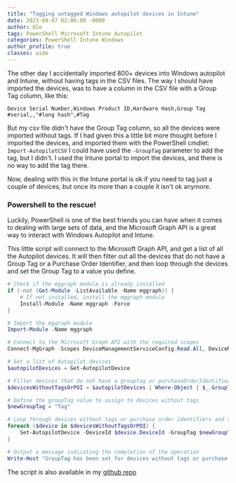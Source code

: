 ```yaml
---
title: "Tagging untagged Windows autopilot devices in Intune"
date: 2023-09-07 02:00:00 -0000
author: Ole
tags: PowerShell Microsoft Intune Autopilot 
categories: PowerShell Intune Windows
author_profile: true
classes: wide
---
```


The other day I accidentally imported 800+ devices into Windows autopilot and Intune, without having tags in the CSV files. 
The way I should have imported the devices, was to have a column in the CSV file with a Group Tag column, like this:
```csv
Device Serial Number,Windows Product ID,Hardware Hash,Group Tag
#serial,,"#long hash",#Tag 
```


But my csv file didn't have the Group Tag column, so all the devices were imported without tags.
If I had given this a little bit more thought before I imported the devices, and imported them with the PowerShell cmdlet: `Import-AutopilotCSV` I could have used the `-GroupTag` parameter to add the tag, but I didn't. I used the Intune portal to import the devices, and there is no way to add the tag there.

Now, dealing with this in the Intune portal is ok if you need to tag just a couple of devices, but once its more than a couple it isn't ok anymore.

### Powershell to the rescue!

Luckily, PowerShell is one of the best friends you can have when it comes to dealing with large sets of data,
and the Microsoft Graph API is a great way to interact with Windows Autopilot and Intune.

This little script will connect to the Microsoft Graph API, and get a list of all the Autopilot devices. It will then filter out all the devices that do not have a Group Tag or a Purchase Order Identifier, and then loop through the devices and set the Group Tag to a value you define.

```powershell	
# Check if the mggraph module is already installed
if (-not (Get-Module -ListAvailable -Name mggraph)) {
    # If not installed, install the mggraph module
    Install-Module -Name mggraph -Force
}

# Import the mggraph module
Import-Module -Name mggraph

# Connect to the Microsoft Graph API with the required scopes
Connect-MgGraph -Scopes DeviceManagementServiceConfig.Read.All, DeviceManagementServiceConfig.ReadWrite.All

# Get a list of Autopilot devices
$autopilotDevices = Get-AutopilotDevice

# Filter devices that do not have a groupTag or purchaseOrderIdentifier
$devicesWithoutTagsOrPOI = $autopilotDevices | Where-Object { $_.GroupTag -eq $null -or $_.PurchaseOrderIdentifier -eq $null }

# Define the groupTag value to assign to devices without tags
$newGroupTag = "Tag"

# Loop through devices without tags or purchase order identifiers and set the groupTag
foreach ($device in $devicesWithoutTagsOrPOI) {
    Set-AutopilotDevice -DeviceId $device.DeviceId -GroupTag $newGroupTag
}

# Output a message indicating the completion of the operation
Write-Host "GroupTag has been set for devices without tags or purchase order identifiers."
```




The script is also available in my [github repo](https://github.com/randriksen/powershell)